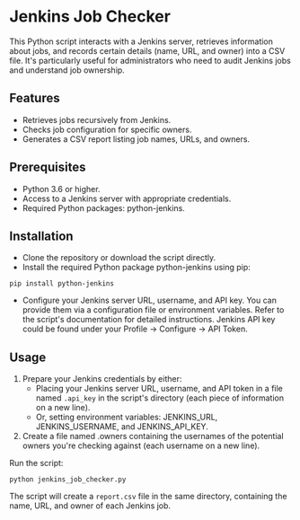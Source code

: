 # Jenkins Job Checker
This Python script interacts with a Jenkins server, retrieves information about jobs, and records certain details (name, URL, and owner) into a CSV file. It's particularly useful for administrators who need to audit Jenkins jobs and understand job ownership.

## Features
- Retrieves jobs recursively from Jenkins.
- Checks job configuration for specific owners.
- Generates a CSV report listing job names, URLs, and owners.
## Prerequisites
- Python 3.6 or higher.
- Access to a Jenkins server with appropriate credentials.
- Required Python packages: python-jenkins.
## Installation
- Clone the repository or download the script directly.
- Install the required Python package python-jenkins using pip:

```
pip install python-jenkins
```

- Configure your Jenkins server URL, username, and API key. You can provide them via a configuration file or environment variables. Refer to the script's documentation for detailed instructions. 
Jenkins API key could be found under your Profile -> Configure -> API Token.
## Usage
1) Prepare your Jenkins credentials by either:
   - Placing your Jenkins server URL, username, and API token in a file named `.api_key` in the script's directory (each piece of information on a new line).
   - Or, setting environment variables: JENKINS_URL, JENKINS_USERNAME, and JENKINS_API_KEY.
2) Create a file named .owners containing the usernames of the potential owners you're checking against (each username on a new line).

Run the script:
```
python jenkins_job_checker.py
```

The script will create a `report.csv` file in the same directory, containing the name, URL, and owner of each Jenkins job.
